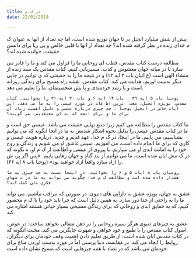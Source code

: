 ```yaml
---
title: در ک م
date: 22/01/2018

---
```


بیش از شش میلیارد انجیل در  تا  جهان توزیع شده است، اما چه تعداد از انها به عنوان ک م خدای زنده در نظر گرفته شده اند؟ چه تعداد از انها با قلبی خالص و بی ریا برای دانسن حقیقت، خوانده شده اند؟

مطالعه درست کتاب مقدس، قطب  ای روحانی ما را قراول می کند و ما را قادر می سازد تا در میانه جهان مغشوش و کذب، مسیریابی کنیم. کتاب مقدس یک سند زنده از منشاء الهی است (ع انیان باب ۴ ایه ۱۲) و در نتیجه ما را به حقیقتی که  ی توانیم در جایی دیگر بدست اوریم، هدایت می کند. کتاب مقدس، نقشه راه مسیح برای زندگی روزانه است و با رشد خردمندی و پا یش شخصیتمان، ما را تعلیم می دهد.

`یوحنا باب ۵ ایه ۳۹ ، باب ١۴ ایه ۶ و باب ۲۰ ایه ۳١ را بخوانید. کتاب مقدس، بویژه انجیل، معت  ترین اط عات در مورد عیسی را به ما می دهد. این ایات خاص در انجیل یوحنا ، چه چیزی درباره عیسی و دلیل اهمیت زیاد ان برای ما و برای انچه که به ان معتقدیم، می گویند؟`

ما کتاب مقدس را مطالعه می کنیم زیرا منبع نهایی حقیقت می باشد. عیسی حق است و ما در کتاب مقدس عیسی را بدلیل نحوه اشکار شدنش به ما در انجا انگونه که می توانیم بشناسیم، می یابیم. ما در اینجا، در ک م خدا، عهد قدیم و جدید، درباره هویت عیسی و کاری که برای ما انجام داده است، می اموزیم. سپس عاشق او می شویم و زندگی و روح خود را به امانت ابدی او می سپاریم. با پیروی از عیسی و اطاعت از ک م او، ه نگونه که در ک مش  ایان شده است، ما می توانیم از بند گناه و جهان رهایی یابیم. «پس اگر پر، ش  را ازاد سازد واقعاً ازاد خواهید بود» (یوحنا باب ۸ ایه ۳۶).

`رومیان باب ۸ ایات ۵ و ۶ را بخوانید. در اینجا نسبت به چه چیزی به ما هشدار داده شده است و مطالعه ک م خدا چگونه می تواند به ما در ت شهای فکری مان کمک کند؟`

عشق به جهان، بویژه عشق به دارایی های دنیوی، در صورتی که مراقب نباشیم، می تواند ما را به راحتی از خدا دور سازد. به همین دلیل است که چرا باید خود را با ک م محصور کنیم، که به حقایق ابدی و روحانی که برای زندگی مسیحی بسیار حیاتی هستند اشاره می کند.

عشق به چیزهای دنیوی هرگز سیره روحانی را در ذهن متعالی نخواهد ساخت؛ در عوض، اصول کتاب مقدس را با طمع و خود خواهی و شهوت جایگزین می کند. محبت انگونه که در کتاب مقدس  ایان شده است، از طریق تعلیم دادن اهمیت وقف خودمان برای دیگران، روابط را ایجاد می کند. در مقایسه، دنیا پرستی  اماً در مورد بدست اوردن متاع برای خودمان می باشد که در تضاد با همه چیزهایی است که مسیح نشان داده است.